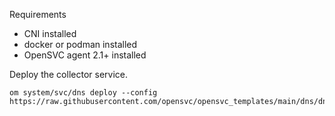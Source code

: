 Requirements
* CNI installed
* docker or podman installed
* OpenSVC agent 2.1+ installed

Deploy the collector service.
```
om system/svc/dns deploy --config https://raw.githubusercontent.com/opensvc/opensvc_templates/main/dns/dns.conf
```
